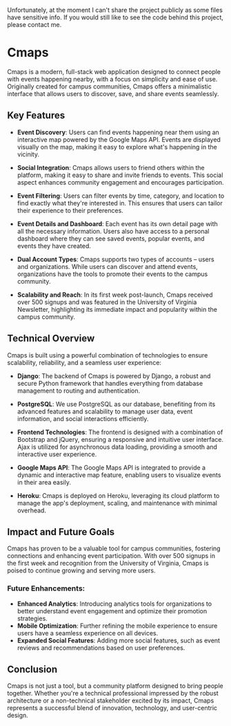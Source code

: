 Unfortunately, at the moment I can't share the project publicly as some files have sensitive info. 
If you would still like to see the code behind this project, please contact me.

# Cmaps

Cmaps is a modern, full-stack web application designed to connect people with events happening nearby, with a focus on simplicity and ease of use. Originally created for campus communities, Cmaps offers a minimalistic interface that allows users to discover, save, and share events seamlessly.

## Key Features

- **Event Discovery**: Users can find events happening near them using an interactive map powered by the Google Maps API. Events are displayed visually on the map, making it easy to explore what's happening in the vicinity.
  
- **Social Integration**: Cmaps allows users to friend others within the platform, making it easy to share and invite friends to events. This social aspect enhances community engagement and encourages participation.

- **Event Filtering**: Users can filter events by time, category, and location to find exactly what they're interested in. This ensures that users can tailor their experience to their preferences.

- **Event Details and Dashboard**: Each event has its own detail page with all the necessary information. Users also have access to a personal dashboard where they can see saved events, popular events, and events they have created.

- **Dual Account Types**: Cmaps supports two types of accounts – users and organizations. While users can discover and attend events, organizations have the tools to promote their events to the campus community.

- **Scalability and Reach**: In its first week post-launch, Cmaps received over 500 signups and was featured in the University of Virginia Newsletter, highlighting its immediate impact and popularity within the campus community.

## Technical Overview

Cmaps is built using a powerful combination of technologies to ensure scalability, reliability, and a seamless user experience:

- **Django**: The backend of Cmaps is powered by Django, a robust and secure Python framework that handles everything from database management to routing and authentication.
  
- **PostgreSQL**: We use PostgreSQL as our database, benefiting from its advanced features and scalability to manage user data, event information, and social interactions efficiently.

- **Frontend Technologies**: The frontend is designed with a combination of Bootstrap and jQuery, ensuring a responsive and intuitive user interface. Ajax is utilized for asynchronous data loading, providing a smooth and interactive user experience.

- **Google Maps API**: The Google Maps API is integrated to provide a dynamic and interactive map feature, enabling users to visualize events in their area easily.

- **Heroku**: Cmaps is deployed on Heroku, leveraging its cloud platform to manage the app's deployment, scaling, and maintenance with minimal overhead.

## Impact and Future Goals

Cmaps has proven to be a valuable tool for campus communities, fostering connections and enhancing event participation. With over 500 signups in the first week and recognition from the University of Virginia, Cmaps is poised to continue growing and serving more users.

### Future Enhancements:

- **Enhanced Analytics**: Introducing analytics tools for organizations to better understand event engagement and optimize their promotion strategies.
- **Mobile Optimization**: Further refining the mobile experience to ensure users have a seamless experience on all devices.
- **Expanded Social Features**: Adding more social features, such as event reviews and recommendations based on user preferences.

## Conclusion

Cmaps is not just a tool, but a community platform designed to bring people together. Whether you're a technical professional impressed by the robust architecture or a non-technical stakeholder excited by its impact, Cmaps represents a successful blend of innovation, technology, and user-centric design.


